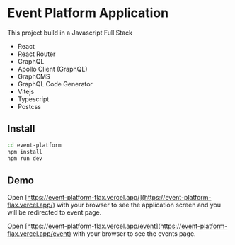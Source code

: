 # Event Platform Application

This project build in a Javascript Full Stack

- React
- React Router
- GraphQL
- Apollo Client (GraphQL)
- GraphCMS
- GraphQL Code Generator
- Vitejs
- Typescript
- Postcss

## Install

```bash
cd event-platform
npm install
npm run dev
```

## Demo

Open [https://event-platform-flax.vercel.app/](https://event-platform-flax.vercel.app/) with your browser to see the application screen and you will be redirected to event page.

Open [https://event-platform-flax.vercel.app/event](https://event-platform-flax.vercel.app/event) with your browser to see the events page.
